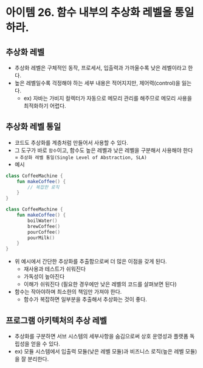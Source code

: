 # 아이템 26. 함수 내부의 추상화 레벨을 통일하라.

## 추상화 레벨
- 추상화 레벨은 구체적인 동작, 프로세서, 입출력과 가까울수록 낮은 레벨이라고 한다.
- 높은 레벨일수록 걱정해야 하는 세부 내용은 적어지지만, 제어력(control)을 잃는다.
    - ex) 자바는 가비지 컬렉터가 자동으로 메모리 관리를 해주므로 메모리 사용을 최적화하기 어렵다.

## 추상화 레벨 통일
- 코드도 추상화를 계층처럼 만들어서 사용할 수 있다.
- 그 도구가 바로 `함수`이고, 함수도 높은 레벨과 낮은 레벨을 구분해서 사용해야 한다 = `추상화 레벨 통일(Single Level of Abstraction, SLA)`
- 예시
```kotlin
class CoffeeMachine {
    fun makeCoffee() {
        // 복잡한 로직
    }
}
```
```kotlin
class CoffeeMachine {
    fun makeCoffee() {
        boilWater()
        brewCoffee()
        pourCoffee()
        pourMilk()
    }
}
```
- 위 예시에서 간단한 추상화를 추출함으로써 더 많은 이점을 갖게 된다.
    - 재사용과 테스트가 쉬워진다
    - 가독성이 높아진다
    - 이해가 쉬워진다 (필요한 경우에만 낮은 레벨의 코드를 살펴보면 된다)
- 함수는 작아야하며 최소한의 책임만 가져야 한다.
    - 함수가 복잡하면 일부분을 추출해서 추상화는 것이 좋다.

## 프로그램 아키텍처의 추상 레벨
- 추상화를 구분하면 서브 시스템의 세부사항을 숨김으로써 상호 운영성과 플랫폼 독립성을 얻을 수 있다.
- ex) 모듈 시스템에서 입출력 모듈(낮은 레벨 모듈)과 비즈니스 로직(높은 레벨 모듈)을 잘 분리한다.